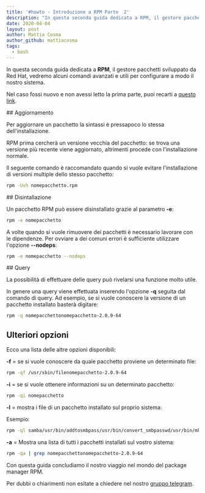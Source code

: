 ```yaml
---
title: '#howto - Introduzione a RPM Parte  2'
description: "In questa seconda guida dedicata a RPM, il gestore pacchetti sviluppato da Red Hat, vedremo alcuni comandi avanz.."
date: 2020-04-04
layout: post
author: Mattia Cosma
author_github: mattiacosma
tags:
  - bash
---
```

In questa seconda guida dedicata a **RPM**, il gestore pacchetti sviluppato da Red Hat, vedremo alcuni comandi avanzati e utili per configurare a modo il nostro sistema.

Nel caso fossi nuovo e non avessi letto la prima parte, puoi recarti a [questo link](https://linuxhub.it/articles/howto-introduzione-a-rpm-parte-1).

## Aggiornamento

Per aggiornare un pacchetto la sintassi è pressapoco lo stessa dell'installazione.

RPM prima cercherà un versione vecchia del pacchetto: se trova una versione più recente viene aggiornato, altrimenti procede con l'installazione normale.

Il seguente comando è raccomandato quando si vuole evitare l'installazione di versioni multiple dello stesso pacchetto:

```bash
rpm -Uvh nomepacchetto.rpm
```

## Disintallazione

Un pacchetto RPM può essere disinstallato grazie al parametro **-e**:

```bash
rpm -e nomepacchetto
```

A volte quando si vuole rimuovere dei pacchetti è necessario lavorare con le dipendenze. Per ovviare a dei comuni errori è sufficiente utilizzare l'opzione **--nodeps**:

```bash
rpm -e nomepacchetto --nodeps
```

## Query

La possibilità di effettuare delle query può rivelarsi una funzione molto utile.

In genere una query viene effettuata inserendo l'opzione **-q** seguita dal comando di query. Ad esempio, se si vuole conoscere la versione di un pacchetto installato basterà digitare:

```bash
rpm -q nomepacchettonomepacchetto-2.0.9-64
```

## Ulteriori opzioni

Ecco una lista delle altre opzioni disponibili:

**-f** = se si vuole conoscere da quale pacchetto proviene un determinato file:

```bash
rpm -qf /usr/sbin/filenomepacchetto-2.0.9-64
```

**-i** = se si vuole ottenere informazioni su un determinato pacchetto:

```bash
rpm -qi nomepacchetto

```

**-l** = mostra i file di un pacchetto installato sul proprio sistema:

Esempio:

```bash
rpm -ql samba/usr/bin/addtosmbpass/usr/bin/convert_smbpasswd/usr/bin/mksmbpasswd.sh/usr/bin/smbadduser/usr/bin/smbpasswd/usr/bin/smbstatus.....
```

**-a** = Mostra una lista di tutti i pacchetti installati sul vostro sistema:

```bash
rpm -qa | grep nomepacchettonomepacchetto-2.0.9-64
```

Con questa guida concludiamo il nostro viaggio nel mondo del package manager RPM.

Per dubbi o chiarimenti non esitate a chiedere nel nostro [gruppo telegram](https://t.me/linuxpeople).